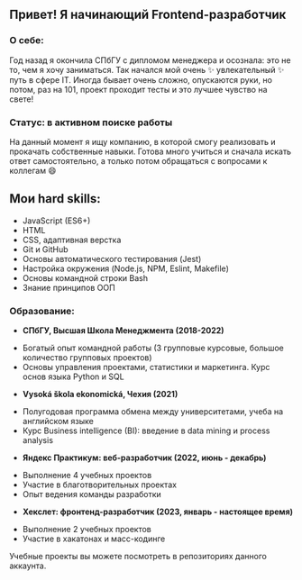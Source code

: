 ## Привет! Я начинающий Frontend-разработчик

### О себе:
Год назад я окончила СПбГУ с дипломом менеджера и осознала: это не то, чем я хочу заниматься. Так начался мой очень ✨ увлекательный ✨ путь в сфере IT. Иногда бывает очень сложно, опускаются руки, но потом, раз на 101, проект проходит тесты и это лучшее чувство на свете!

### Статус: в активном поиске работы
На данный момент я ищу компанию, в которой смогу реализовать и прокачать собственные навыки. Готова много учиться и сначала искать ответ самостоятельно, а только потом обращаться с вопросами к коллегам 😄 

## Мои hard skills:
* JavaScript (ES6+)
* HTML
* CSS, адаптивная верстка
* Git и GitHub
* Основы автоматического тестирования (Jest)
* Настройка окружения (Node.js, NPM, Eslint, Makefile)
* Основы командной строки Bash
* Знание принципов ООП


### Образование:
* __СПбГУ, Высшая Школа Менеджмента (2018-2022)__ 
- Богатый опыт командной работы (3 групповые курсовые, большое количество групповых проектов)
- Основы управления проектами, статистики и маркетинга. Курс основ языка Python и SQL

* __Vysoká škola ekonomická, Чехия (2021)__
- Полугодовая программа обмена между университетами, учеба на английском языке
- Курс Business intelligence (BI): введение в data mining и process analysis

* __Яндекс Практикум: веб-разработчик (2022, июнь - декабрь)__
- Выполнение 4 учебных проектов
- Участие в благотворительных проектах
- Опыт ведения команды разработки

* __Хекслет: фронтенд-разработчик (2023, январь - настоящее время)__
- Выполнение 2 учебных проектов
- Участие в хакатонах и масс-кодинге

Учебные проекты вы можете посмотреть в репозиториях данного аккаунта.
